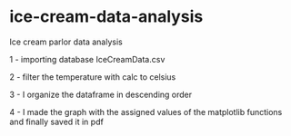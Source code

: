 # ice-cream-data-analysis
 Ice cream parlor data analysis

1 - importing database IceCreamData.csv 

2 - filter the temperature with calc to celsius

3 - I organize the dataframe in descending order

4 - I made the graph with the assigned values ​​of the matplotlib functions and finally saved it in pdf
